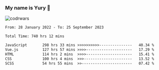 ### My name is Yury 👋 
![codrwars](https://www.codewars.com/users/litury/badges/micro) 


<!--START_SECTION:waka-->

```txt
From: 28 January 2022 - To: 25 September 2023

Total Time: 740 hrs 12 mins

JavaScript       298 hrs 33 mins >>>>>>>>>>---------------   40.34 %
Vue.js           127 hrs 57 mins >>>>---------------------   17.29 %
HTML             114 hrs 2 mins  >>>>---------------------   15.41 %
CSS              100 hrs 4 mins  >>>----------------------   13.52 %
SCSS             54 hrs 55 mins  >>-----------------------   07.42 %
```

<!--END_SECTION:waka-->

